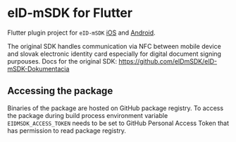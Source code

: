# eID-mSDK for Flutter

Flutter plugin project for `eID-mSDK` [iOS](https://github.com/eIDmSDK/eID-mSDK-iOS)
and [Android](https://github.com/eIDmSDK/eID-mSDK-Android).

The original SDK handles communication via NFC between mobile device and slovak electronic identity card especially for digital document signing purpouses.
Docs for the original SDK: <https://github.com/eIDmSDK/eID-mSDK-Dokumentacia>


## Accessing the package

Binaries of the package are hosted on GitHub package registry. To access the package during build process environment variable `EIDMSDK_ACCESS_TOKEN` needs to be set to GitHub Personal Access Token that has permission to read package registry.

